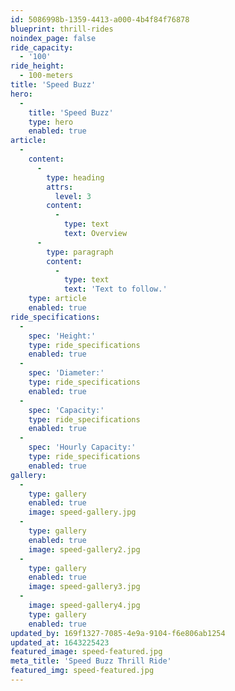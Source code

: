 ```yaml
---
id: 5086998b-1359-4413-a000-4b4f84f76878
blueprint: thrill-rides
noindex_page: false
ride_capacity:
  - '100'
ride_height:
  - 100-meters
title: 'Speed Buzz'
hero:
  -
    title: 'Speed Buzz'
    type: hero
    enabled: true
article:
  -
    content:
      -
        type: heading
        attrs:
          level: 3
        content:
          -
            type: text
            text: Overview
      -
        type: paragraph
        content:
          -
            type: text
            text: 'Text to follow.'
    type: article
    enabled: true
ride_specifications:
  -
    spec: 'Height:'
    type: ride_specifications
    enabled: true
  -
    spec: 'Diameter:'
    type: ride_specifications
    enabled: true
  -
    spec: 'Capacity:'
    type: ride_specifications
    enabled: true
  -
    spec: 'Hourly Capacity:'
    type: ride_specifications
    enabled: true
gallery:
  -
    type: gallery
    enabled: true
    image: speed-gallery.jpg
  -
    type: gallery
    enabled: true
    image: speed-gallery2.jpg
  -
    type: gallery
    enabled: true
    image: speed-gallery3.jpg
  -
    image: speed-gallery4.jpg
    type: gallery
    enabled: true
updated_by: 169f1327-7085-4e9a-9104-f6e806ab1254
updated_at: 1643225423
featured_image: speed-featured.jpg
meta_title: 'Speed Buzz Thrill Ride'
featured_img: speed-featured.jpg
---
```

